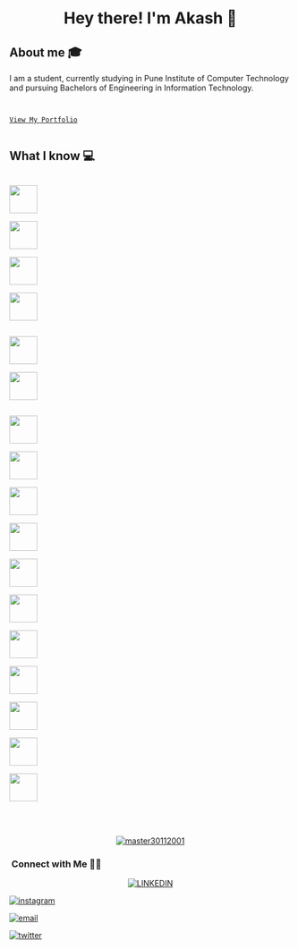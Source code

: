 <h1 align="center">Hey there! I'm Akash 👋 </h1>


## About me :mortar_board:
I am a student, currently studying in Pune Institute of Computer Technology and pursuing Bachelors of Engineering in Information Technology.

<code>
<a href="https://akashkulkarni.ml/" target="_blank">
View My Portfolio
</a>
</code>


## What I know :computer:


<code>
<a href="https://www.javascript.com/" target="_blank"><img height="50" src="https://www.vectorlogo.zone/logos/javascript/javascript-ar21.svg"></a>
</code>

<code>
<a href="https://www.python.org/" target="_blank"><img height="50" src="https://www.vectorlogo.zone/logos/python/python-horizontal.svg"></a>
</code>

<code>
<a href="https://www.javascript.com/" target="_blank"><img height="50" src="https://www.vectorlogo.zone/logos/javascript/javascript-ar21.svg"></a>
</code>


<code><a href="https://reactjs.org/" target="_blank"><img height="50" src="https://www.vectorlogo.zone/logos/reactjs/reactjs-ar21.svg"></a>
</code>

<code>
<a href="https://getbootstrap.com/" target="_blank"><img height="50" src="https://www.vectorlogo.zone/logos/getbootstrap/getbootstrap-icon.svg"></a>
</code>

<code><a href="https:#" target="_blank"><img height="50" src="https://www.vectorlogo.zone/logos/w3_html5/w3_html5-ar21.svg"></a>
</code>



<code>
<a href="https://flutter.dev/" target="_blank"><img height="50" src="https://www.vectorlogo.zone/logos/flutterio/flutterio-ar21.svg"></a>
</code>



<code><a href="https://nodejs.org/en/" target="_blank"><img height="50" src="https://www.vectorlogo.zone/logos/nodejs/nodejs-icon.svg"></a>
</code>



<code><a href="https://www.mongodb.com/" target="_blank"><img height="50" src="https://www.vectorlogo.zone/logos/mongodb/mongodb-ar21.svg"></a>
</code>

<code><a href="https://www.mysql.com/" target="_blank"><img height="50" src="https://www.vectorlogo.zone/logos/mysql/mysql-ar21.svg"></a>
</code>

<code><a href="https://www.firebase.com/" target="_blank"><img height="50" src="https://www.vectorlogo.zone/logos/firebase/firebase-ar21.svg"></a>
</code>



<code><a href="https://www.heroku.com/" target="_blank"><img height="50" src="https://www.vectorlogo.zone/logos/heroku/heroku-ar21.svg"></a>
</code>

<code><a href="https://www.netlify.com/" target="_blank"><img height="50" src="https://www.vectorlogo.zone/logos/netlify/netlify-ar21.svg"></a>
</code>

<code><a href="https://play.google.com/" target="_blank"><img height="50" src="https://www.vectorlogo.zone/logos/google_play/google_play-ar21.svg"></a>
</code>



<code><a href="https://git-scm.com/" target="_blank"><img height="50" src="https://www.vectorlogo.zone/logos/git-scm/git-scm-ar21.svg"></a></code>

<code><a href="https://github.com/" target="_blank"><img height="50" src="https://www.vectorlogo.zone/logos/github/github-ar21.svg"></a></code>

<code><a href="https://www.postman.com/" target="_blank"><img height="50" src="https://www.vectorlogo.zone/logos/getpostman/getpostman-ar21.svg"></a></code>


</br>
</br>

<a href="https://github.com/Akash-213">

  <p align="center"> <img src="https://github-readme-stats.vercel.app/api?username=master30112001&count_private=true&show_icons=true&theme=gotham" alt="master30112001" />

</a>

<br/>

<h3>  &nbsp;Connect with Me 🤝🏻</h3>

<p align="center">

<a href="https://www.linkedin.com/in/akash213kulkarni/">
<img alt="LINKEDIN" src="https://www.vectorlogo.zone/logos/linkedin/linkedin-icon.svg">
</a> 

<a href="https://www.instagram.com/akas_h213/"><img alt="instagram" src="https://www.vectorlogo.zone/logos/instagram/instagram-icon.svg">
</a> 

<a href="mailto:akash213kulkarni@gmail.com"><img alt="email" src="https://www.vectorlogo.zone/logos/gmail/gmail-icon.svg">
</a>

<a href="https://twitter.com/213Akash"><img alt="twitter" src="https://www.vectorlogo.zone/logos/twitter/twitter-icon.svg">
</a> 

</p>